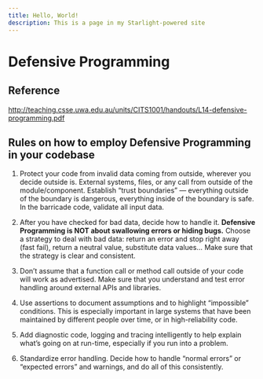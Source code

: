 ```yaml
---
title: Hello, World!
description: This is a page in my Starlight-powered site
---
```


# Defensive Programming

## Reference

<http://teaching.csse.uwa.edu.au/units/CITS1001/handouts/L14-defensive-programming.pdf>

## Rules on how to employ Defensive Programming in your codebase

1. Protect your code from invalid data coming from outside, wherever you decide outside is. External systems, files, or any call from outside of the module/component. Establish “trust boundaries” — everything outside of the boundary is dangerous, everything inside of the boundary is safe. In the barricade code, validate all input data.

2. After you have checked for bad data, decide how to handle it. **Defensive Programming is NOT about swallowing errors or hiding bugs.** Choose a strategy to deal with bad data: return an error and stop right away (fast fail), return a neutral value, substitute data values… Make sure that the strategy is clear and consistent.

3. Don’t assume that a function call or method call outside of your code will work as advertised. Make sure that you understand and test error handling around external APIs and libraries.

4. Use assertions to document assumptions and to highlight “impossible” conditions. This is especially important in large systems that have been maintained by different people over time, or in high-reliability code.

5. Add diagnostic code, logging and tracing intelligently to help explain what’s going on at run-time, especially if you run into a problem.

6. Standardize error handling. Decide how to handle “normal errors” or “expected errors” and warnings, and do all of this consistently.
